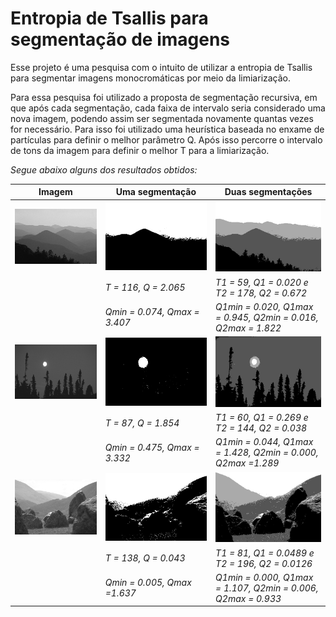 # Entropia de Tsallis para segmentação de imagens

Esse projeto é uma pesquisa com o intuito de utilizar a entropia de Tsallis para segmentar imagens monocromáticas por meio da limiarização. 

Para essa pesquisa foi utilizado a proposta de segmentação recursiva, em que após cada segmentação, cada faixa de intervalo seria considerado uma nova imagem, podendo assim ser segmentada novamente quantas vezes for necessário. Para isso foi utilizado uma heurística baseada no enxame de partículas para definir o melhor parâmetro Q. Após isso percorre o intervalo de tons da imagem para definir o melhor T para a limiarização.

_Segue abaixo alguns dos resultados obtidos:_ 


| Imagem | Uma segmentação | Duas segmentações |
| ------------- | ------------- | ------------- |
| ![](images/55067/55067.jpg.jpg?raw=true) | ![](images/55067/1.116.jpg?raw=true) | ![](images/55067/2.59-178.jpg?raw=true) |
|  | _T = 116, Q = 2.065_ |  _T1 = 59, Q1 = 0.020 e T2 = 178, Q2 = 0.672_ |
|  | _Qmin = 0.074, Qmax = 3.407_ |  _Q1min = 0.020, Q1max = 0.945, Q2min = 0.016, Q2max = 1.822_ |
| ![](images/238011/238011.jpg.jpg?raw=true) | ![](images/238011/1.87.jpg?raw=true) | ![](images/238011/2.60-144.jpg?raw=true) |
|  | _T = 87, Q = 1.854_ | _T1 = 60, Q1 = 0.269 e T2 = 144, Q2 = 0.038_ |
|  | _Qmin = 0.475, Qmax = 3.332_ | _Q1min = 0.044, Q1max = 1.428, Q2min = 0.000, Q2max =1.289_ |
| ![](images/241004/241004.jpg.jpg?raw=true) | ![](images/241004/1.138.jpg?raw=true) | ![](images/241004/2.81-196.jpg?raw=true) |
|  | _T = 138, Q = 0.043_ | _T1 = 81, Q1 = 0.0489 e T2 = 196, Q2 = 0.0126_ |
|  | _Qmin = 0.005, Qmax =1.637_ | _Q1min = 0.000, Q1max = 1.107, Q2min = 0.006, Q2max = 0.933_ |